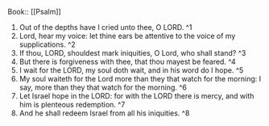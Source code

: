  Book:: [[Psalm]]
 1. Out of the depths have I cried unto thee, O LORD. ^1
 2. Lord, hear my voice: let thine ears be attentive to the voice of my supplications. ^2
 3. If thou, LORD, shouldest mark iniquities, O Lord, who shall stand? ^3
 4. But there is forgiveness with thee, that thou mayest be feared. ^4
 5. I wait for the LORD, my soul doth wait, and in his word do I hope. ^5
 6. My soul waiteth for the Lord more than they that watch for the morning: I say, more than they that watch for the morning. ^6
 7. Let Israel hope in the LORD: for with the LORD there is mercy, and with him is plenteous redemption. ^7
 8. And he shall redeem Israel from all his iniquities. ^8
